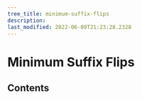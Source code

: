 ```yaml
---
tree_title: minimum-suffix-flips
description: 
last_modified: 2022-06-09T21:23:28.2328
---
```


# Minimum Suffix Flips

## Contents
